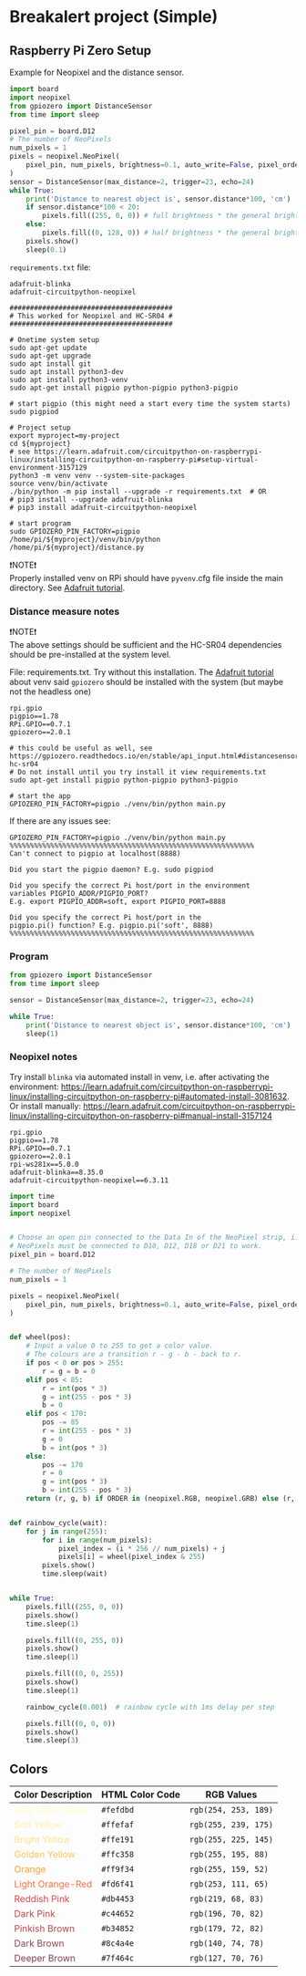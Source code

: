 <!-- markdownlint-disable MD033 -->

# Breakalert project (Simple)

## Raspberry Pi Zero Setup

Example for Neopixel and the distance sensor.

```python
import board
import neopixel
from gpiozero import DistanceSensor
from time import sleep

pixel_pin = board.D12
# The number of NeoPixels
num_pixels = 1
pixels = neopixel.NeoPixel(
    pixel_pin, num_pixels, brightness=0.1, auto_write=False, pixel_order=neopixel.RGB
)
sensor = DistanceSensor(max_distance=2, trigger=23, echo=24)
while True:
    print('Distance to nearest object is', sensor.distance*100, 'cm')
    if sensor.distance*100 < 20:
        pixels.fill((255, 0, 0)) # full brightness * the general brightness, i.e 255 * 0.1
    else:
        pixels.fill((0, 128, 0)) # half brightness * the general brightness, i.e. 128 * 0.1
    pixels.show()
    sleep(0.1)
```

`requirements.txt` file:

```plain
adafruit-blinka
adafruit-circuitpython-neopixel
```

```shell
########################################
# This worked for Neopixel and HC-SR04 #
########################################

# Onetime system setup
sudo apt-get update
sudo apt-get upgrade
sudo apt install git
sudo apt install python3-dev
sudo apt install python3-venv
sudo apt-get install pigpio python-pigpio python3-pigpio

# start pigpio (this might need a start every time the system starts)
sudo pigpiod

# Project setup
export myproject=my-project
cd ${myproject}
# see https://learn.adafruit.com/circuitpython-on-raspberrypi-linux/installing-circuitpython-on-raspberry-pi#setup-virtual-environment-3157129
python3 -m venv venv --system-site-packages
source venv/bin/activate
./bin/python -m pip install --upgrade -r requirements.txt  # OR
# pip3 install --upgrade adafruit-blinka
# pip3 install adafruit-circuitpython-neopixel

# start program
sudo GPIOZERO_PIN_FACTORY=pigpio  /home/pi/${myproject}/venv/bin/python /home/pi/${myproject}/distance.py
```

❗NOTE❗  
 Properly installed venv on RPi should have `pyvenv`.cfg file inside the main directory. See [Adafruit tutorial](https://tinyurl.com/2524dums).

### Distance measure notes

❗NOTE❗  
The above settings should be sufficient and the HC-SR04 dependencies should be pre-installed at the system level.  

File: requirements.txt. Try without this installation. The [Adafruit tutorial](https://tinyurl.com/2524dums) about venv said `gpiozero` should be installed with the system (but maybe not the headless one)

```plain
rpi.gpio
pigpio==1.78
RPi.GPIO==0.7.1
gpiozero==2.0.1
```

```shell
# this could be useful as well, see https://gpiozero.readthedocs.io/en/stable/api_input.html#distancesensor-hc-sr04
# Do not install until you try install it view requirements.txt
sudo apt-get install pigpio python-pigpio python3-pigpio
```

```shell
# start the app
GPIOZERO_PIN_FACTORY=pigpio ./venv/bin/python main.py
```

If there are any issues see:

```shell
GPIOZERO_PIN_FACTORY=pigpio ./venv/bin/python main.py
%%%%%%%%%%%%%%%%%%%%%%%%%%%%%%%%%%%%%%%%%%%%%%%%%%%%%%%%%%%%
Can't connect to pigpio at localhost(8888)

Did you start the pigpio daemon? E.g. sudo pigpiod

Did you specify the correct Pi host/port in the environment
variables PIGPIO_ADDR/PIGPIO_PORT?
E.g. export PIGPIO_ADDR=soft, export PIGPIO_PORT=8888

Did you specify the correct Pi host/port in the
pigpio.pi() function? E.g. pigpio.pi('soft', 8888)
%%%%%%%%%%%%%%%%%%%%%%%%%%%%%%%%%%%%%%%%%%%%%%%%%%%%%%%%%%%%
```

### Program

```python
from gpiozero import DistanceSensor
from time import sleep

sensor = DistanceSensor(max_distance=2, trigger=23, echo=24)

while True:
    print('Distance to nearest object is', sensor.distance*100, 'cm')
    sleep(1)
```

### Neopixel notes

Try install `blinka` via automated install in venv, i.e. after activating the environment: <https://learn.adafruit.com/circuitpython-on-raspberrypi-linux/installing-circuitpython-on-raspberry-pi#automated-install-3081632>.  
Or install manually: <https://learn.adafruit.com/circuitpython-on-raspberrypi-linux/installing-circuitpython-on-raspberry-pi#manual-install-3157124>

```plain
rpi.gpio
pigpio==1.78
RPi.GPIO==0.7.1
gpiozero==2.0.1
rpi-ws281x==5.0.0
adafruit-blinka==8.35.0
adafruit-circuitpython-neopixel==6.3.11
```

```python
import time
import board
import neopixel


# Choose an open pin connected to the Data In of the NeoPixel strip, i.e. board.D18
# NeoPixels must be connected to D10, D12, D18 or D21 to work.
pixel_pin = board.D12

# The number of NeoPixels
num_pixels = 1

pixels = neopixel.NeoPixel(
    pixel_pin, num_pixels, brightness=0.1, auto_write=False, pixel_order=neopixel.RGB
)


def wheel(pos):
    # Input a value 0 to 255 to get a color value.
    # The colours are a transition r - g - b - back to r.
    if pos < 0 or pos > 255:
        r = g = b = 0
    elif pos < 85:
        r = int(pos * 3)
        g = int(255 - pos * 3)
        b = 0
    elif pos < 170:
        pos -= 85
        r = int(255 - pos * 3)
        g = 0
        b = int(pos * 3)
    else:
        pos -= 170
        r = 0
        g = int(pos * 3)
        b = int(255 - pos * 3)
    return (r, g, b) if ORDER in (neopixel.RGB, neopixel.GRB) else (r, g, b, 0)


def rainbow_cycle(wait):
    for j in range(255):
        for i in range(num_pixels):
            pixel_index = (i * 256 // num_pixels) + j
            pixels[i] = wheel(pixel_index & 255)
        pixels.show()
        time.sleep(wait)


while True:
    pixels.fill((255, 0, 0))
    pixels.show()
    time.sleep(1)

    pixels.fill((0, 255, 0))
    pixels.show()
    time.sleep(1)

    pixels.fill((0, 0, 255))
    pixels.show()
    time.sleep(1)

    rainbow_cycle(0.001)  # rainbow cycle with 1ms delay per step

    pixels.fill((0, 0, 0))
    pixels.show()
    time.sleep(3)
```
## Colors

| Color Description                                      | HTML Color Code | RGB Values           |
|--------------------------------------------------------|-----------------|----------------------|
| <span style="color: #fefdbd;">Very Light Yellow</span> | `#fefdbd`       | `rgb(254, 253, 189)` |
| <span style="color: #ffefaf;">Soft Yellow</span>       | `#ffefaf`       | `rgb(255, 239, 175)` |
| <span style="color: #ffe191;">Bright Yellow</span>     | `#ffe191`       | `rgb(255, 225, 145)` |
| <span style="color: #ffc358;">Golden Yellow</span>     | `#ffc358`       | `rgb(255, 195, 88)`  |
| <span style="color: #ff9f34;">Orange</span>            | `#ff9f34`       | `rgb(255, 159, 52)`  |
| <span style="color: #fd6f41;">Light Orange-Red</span>  | `#fd6f41`       | `rgb(253, 111, 65)`  |
| <span style="color: #db4453;">Reddish Pink</span>      | `#db4453`       | `rgb(219, 68, 83)`   |
| <span style="color: #c44652;">Dark Pink</span>         | `#c44652`       | `rgb(196, 70, 82)`   |
| <span style="color: #b34852;">Pinkish Brown</span>     | `#b34852`       | `rgb(179, 72, 82)`   |
| <span style="color: #8c4a4e;">Dark Brown</span>        | `#8c4a4e`       | `rgb(140, 74, 78)`   |
| <span style="color: #7f464c;">Deeper Brown</span>      | `#7f464c`       | `rgb(127, 70, 76)`   |

